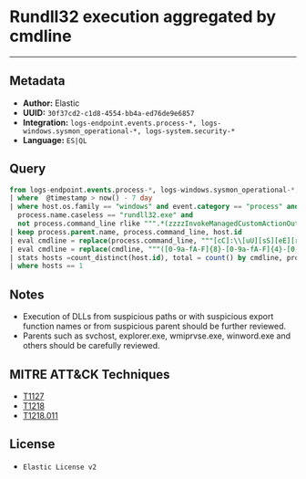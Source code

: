 # Rundll32 execution aggregated by cmdline

---

## Metadata

- **Author:** Elastic
- **UUID:** `30f37cd2-c1d8-4554-bb4a-ed76de9e6857`
- **Integration:** `logs-endpoint.events.process-*, logs-windows.sysmon_operational-*, logs-system.security-*`
- **Language:** `ES|QL`

## Query

```sql
from logs-endpoint.events.process-*, logs-windows.sysmon_operational-*, logs-system.security-*
| where  @timestamp > now() - 7 day
| where host.os.family == "windows" and event.category == "process" and event.action in ("start", "Process creation", "created-process") and 
  process.name.caseless == "rundll32.exe" and 
  not process.command_line rlike """.*(zzzzInvokeManagedCustomActionOutOfProc|GeneralTel.dll,RunInUserCxt|ShOpenVerbApplication|davclnt.dll,DavSetCookie|FileProtocolHandler|EDGEHTML.dll|FirewallControlPanel.dll,ShowNotificationDialog|printui.dll,PrintUIEntryDPIAware|Program Files|SHCreateLocalServerRunDll|ImageView_Fullscreen|StatusMonitorEntryPoint|Control_RunDLL|HotPlugSafeRemovalDriveNotification|AppxDeploymentClient.dll|acproxy.dll,PerformAutochkOperations|CapabilityAccessManagerDoStoreMaintenance|dfshim.dll|display.dll,ShowAdapterSettings|ForceProxyDetectionOnNextRun|PfSvWsSwapAssessmentTask|acmigration.dll,ApplyMigrationShims|LenovoBatteryGaugePackage.dll|-localserver|DriverStore|CnmDxPEntryPoint|DeferredDelete|DeviceProperties_RunDLL|AppxDeploymentClient.dll|spool\\DRIVERS|printui.dll,PrintUIEntry|DfdGetDefaultPolicyAndSMART|cryptext.dll,CryptExt|WininetPlugin.dll|ClearMyTracksByProcess|SusRunTask|OpenURL|CleanupTemporaryState).*"""
| keep process.parent.name, process.command_line, host.id
| eval cmdline = replace(process.command_line, """[cC]:\\[uU][sS][eE][rR][sS]\\[a-zA-Z0-9\.\-\_\$~ ]+\\""", "C:\\\\users\\\\user\\\\")
| eval cmdline = replace(cmdline, """([0-9a-fA-F]{8}-[0-9a-fA-F]{4}-[0-9a-fA-F]{4}-[0-9a-fA-F]{4}-[0-9a-fA-F]{12}|ns[a-z][A-Z0-9]{3,4}\.tmp|DX[A-Z0-9]{3,4}\.tmp|7z[A-Z0-9]{3,5}\.tmp|[0-9\.\-\_]{3,})""", "")
| stats hosts =count_distinct(host.id), total = count() by cmdline, process.parent.name
| where hosts == 1
```

## Notes

- Execution of DLLs from suspicious paths or with suspicious export function names or from suspicious parent should be further reviewed.
- Parents such as svchost, explorer.exe, wmiprvse.exe, winword.exe and others should be carefully reviewed.
## MITRE ATT&CK Techniques

- [T1127](https://attack.mitre.org/techniques/T1127)
- [T1218](https://attack.mitre.org/techniques/T1218)
- [T1218.011](https://attack.mitre.org/techniques/T1218/011)

## License

- `Elastic License v2`

